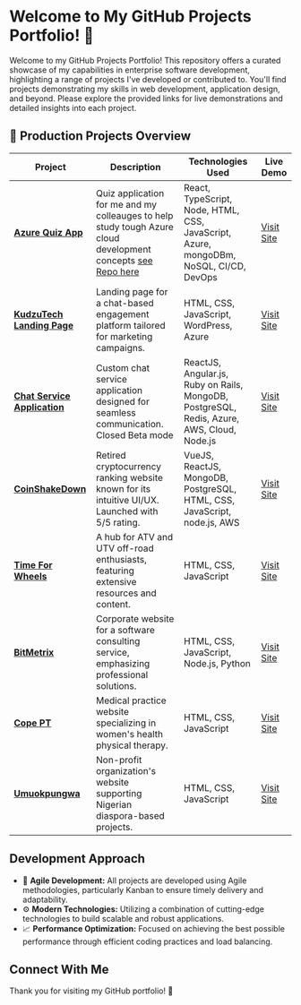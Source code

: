 # Welcome to My GitHub Projects Portfolio! 🌟

Welcome to my GitHub Projects Portfolio! This repository offers a curated showcase of my capabilities in enterprise software development, highlighting a range of projects I've developed or contributed to. You'll find projects demonstrating my skills in web development, application design, and beyond. Please explore the provided links for live demonstrations and detailed insights into each project.

## 🚀 Production Projects Overview

| Project | Description | Technologies Used | Live Demo |
|---------|-------------|-------------------|-----------|
| **[Azure Quiz App](https://polite-water-0efd7e10f.5.azurestaticapps.net/)** | Quiz application for me and my colleauges to help study tough Azure cloud development concepts [see Repo here](https://github.com/gnwankpa/az-study-c-quiz-app)| React, TypeScript, Node, HTML, CSS, JavaScript, Azure, mongoDBm, NoSQL, CI/CD, DevOps | [Visit Site](https://polite-water-0efd7e10f.5.azurestaticapps.net/) |
| **[KudzuTech Landing Page](https://kudzutech.com/)** | Landing page for a chat-based engagement platform tailored for marketing campaigns. | HTML, CSS, JavaScript, WordPress, Azure | [Visit Site](https://kudzutech.com/) |
| **[Chat Service Application](https://chatservice.kudzutech.com/app/login)** | Custom chat service application designed for seamless communication. Closed Beta mode | ReactJS, Angular.js, Ruby on Rails, MongoDB, PostgreSQL, Redis, Azure, AWS, Cloud, Node.js | [Visit Site](https://chatservice.kudzutech.com/app/login) |
| **[CoinShakeDown](https://www.producthunt.com/products/coinshakedown)** | Retired cryptocurrency ranking website known for its intuitive UI/UX. Launched with 5/5 rating. | VueJS, ReactJS, MongoDB, PostgreSQL, HTML, CSS, JavaScript, node.js, AWS | [Visit Site](https://www.producthunt.com/products/coinshakedown) |
| **[Time For Wheels](https://www.timeforwheels.com/)** | A hub for ATV and UTV off-road enthusiasts, featuring extensive resources and content. | HTML, CSS, JavaScript | [Visit Site](https://www.timeforwheels.com/) |
| **[BitMetrix](https://bitmetrix.io/)** | Corporate website for a software consulting service, emphasizing professional solutions. | HTML, CSS, JavaScript, Node.js, Python | [Visit Site](https://bitmetrix.io/) |
| **[Cope PT](https://www.copept.com/)** | Medical practice website specializing in women's health physical therapy. | HTML, CSS, JavaScript | [Visit Site](https://www.copept.com/) |
| **[Umuokpungwa](https://umuokpungwa.org/)** | Non-profit organization's website supporting Nigerian diaspora-based projects. | HTML, CSS, JavaScript | [Visit Site](https://umuokpungwa.org/) |


## Development Approach

- 🔄 **Agile Development:** All projects are developed using Agile methodologies, particularly Kanban to ensure timely delivery and adaptability.
- ⚙️ **Modern Technologies:** Utilizing a combination of cutting-edge technologies to build scalable and robust applications.
- 📈 **Performance Optimization:** Focused on achieving the best possible performance through efficient coding practices and load balancing.

## Connect With Me


Thank you for visiting my GitHub portfolio! 🚀

